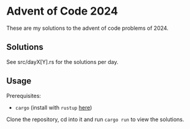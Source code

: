 # Advent of Code 2024

These are my solutions to the advent of code problems of 2024. 

## Solutions

See src/dayX[Y].rs for the solutions per day.

## Usage

Prerequisites:
- `cargo` (install with `rustup` [here](https://www.rust-lang.org/tools/install))

Clone the repository, cd into it and run `cargo run` to view the solutions.
